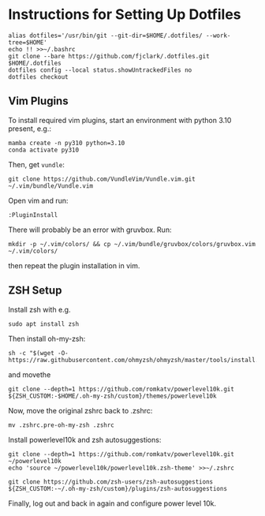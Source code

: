 # Instructions for Setting Up Dotfiles

```
alias dotfiles='/usr/bin/git --git-dir=$HOME/.dotfiles/ --work-tree=$HOME'
echo !! >>~/.bashrc
git clone --bare https://github.com/fjclark/.dotfiles.git $HOME/.dotfiles
dotfiles config --local status.showUntrackedFiles no
dotfiles checkout
```

## Vim Plugins

To install required vim plugins, start an environment with python 3.10 present, e.g.:
```
mamba create -n py310 python=3.10
conda activate py310
```
Then, get `vundle`:
```
git clone https://github.com/VundleVim/Vundle.vim.git ~/.vim/bundle/Vundle.vim
```

Open vim and run:
```
:PluginInstall
```

There will probably be an error with gruvbox. Run:
```
mkdir -p ~/.vim/colors/ && cp ~/.vim/bundle/gruvbox/colors/gruvbox.vim ~/.vim/colors/
```
then repeat the plugin installation in vim.

## ZSH Setup

Install zsh with e.g.
```
sudo apt install zsh
```
Then install oh-my-zsh:
```
sh -c "$(wget -O- https://raw.githubusercontent.com/ohmyzsh/ohmyzsh/master/tools/install.sh)"
```
and movethe 

```
git clone --depth=1 https://github.com/romkatv/powerlevel10k.git ${ZSH_CUSTOM:-$HOME/.oh-my-zsh/custom}/themes/powerlevel10k
```
Now, move the original zshrc back to .zshrc:
```
mv .zshrc.pre-oh-my-zsh .zshrc
```
Install powerlevel10k and zsh autosuggestions:
```
git clone --depth=1 https://github.com/romkatv/powerlevel10k.git ~/powerlevel10k
echo 'source ~/powerlevel10k/powerlevel10k.zsh-theme' >>~/.zshrc

git clone https://github.com/zsh-users/zsh-autosuggestions ${ZSH_CUSTOM:-~/.oh-my-zsh/custom}/plugins/zsh-autosuggestions
```
Finally, log out and back in again and configure power level 10k.
